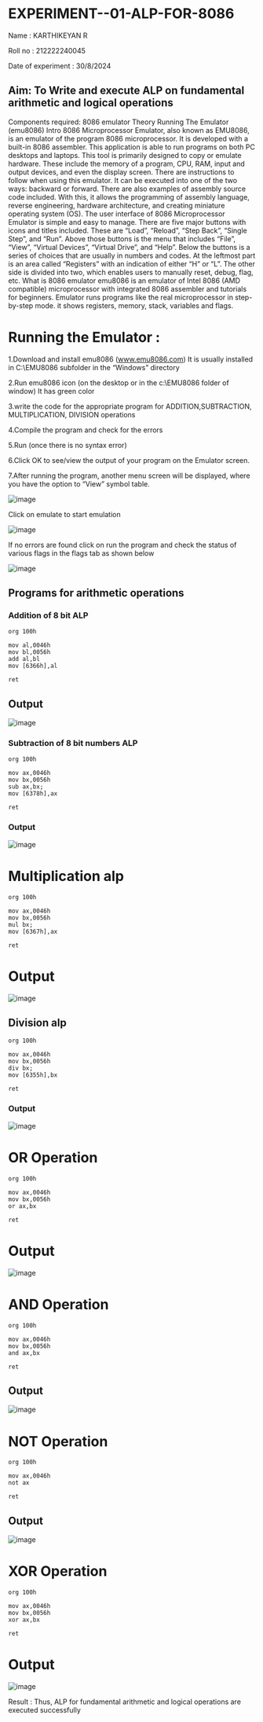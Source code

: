 # EXPERIMENT--01-ALP-FOR-8086
Name : KARTHIKEYAN R

Roll no : 212222240045

Date of experiment : 30/8/2024

## Aim: To Write and execute ALP on fundamental arithmetic and logical operations
Components required: 8086 emulator
Theory
Running The Emulator (emu8086) Intro 8086 Microprocessor Emulator, also known as EMU8086, is an emulator of the program 8086 microprocessor. It is developed with a built-in 8086 assembler. This application is able to run programs on both PC desktops and laptops. This tool is primarily designed to copy or emulate hardware. These include the memory of a program, CPU, RAM, input and output devices, and even the display screen. There are instructions to follow when using this emulator. It can be executed into one of the two ways: backward or forward. There are also examples of assembly source code included. With this, it allows the programming of assembly language, reverse engineering, hardware architecture, and creating miniature operating system (OS). The user interface of 8086 Microprocessor Emulator is simple and easy to manage. There are five major buttons with icons and titles included. These are “Load”, “Reload”, “Step Back”, “Single Step”, and “Run”. Above those buttons is the menu that includes “File”, “View”, “Virtual Devices”, “Virtual Drive”, and “Help”. Below the buttons is a series of choices that are usually in numbers and codes. At the leftmost part is an area called “Registers” with an indication of either “H” or “L”. The other side is divided into two, which enables users to manually reset, debug, flag, etc. What is 8086 emulator emu8086 is an emulator of Intel 8086 (AMD compatible) microprocessor with integrated 8086 assembler and tutorials for beginners. Emulator runs programs like the real microprocessor in step-by-step mode. it shows registers, memory, stack, variables and flags.

# Running the Emulator :
1.Download and install emu8086 (www.emu8086.com) It is usually installed in C:\EMU8086 subfolder in the “Windows” directory

2.Run emu8086 icon (on the desktop or in the c:\EMU8086 folder of window) It has green color

3.write the code for the appropriate program for ADDITION,SUBTRACTION, MULTIPLICATION, DIVISION operations

4.Compile the program and check for the errors

5.Run (once there is no syntax error)

6.Click OK to see/view the output of your program on the Emulator screen.

7.After running the program, another menu screen will be displayed, where you have the option to “View” symbol table.

![image](https://github.com/user-attachments/assets/aac79516-97a5-40c5-b5ec-554670baafc9)


Click on emulate to start emulation

![image](https://github.com/user-attachments/assets/7476cfed-1bb1-45cf-9627-becd7d49912f)

If no errors are found click on run the program and check the status of various flags in the flags tab as shown below

![image](https://github.com/user-attachments/assets/1497709b-ceb0-440b-978f-20e075980b3f)


## Programs for arithmetic operations
### Addition of 8 bit ALP
```
org 100h

mov al,0046h 
mov bl,0056h
add al,bl
mov [6366h],al

ret
```
## Output

![image](https://github.com/user-attachments/assets/88a1f69b-cc10-46a4-92dc-7b7718e960f8)



### Subtraction of 8 bit numbers ALP
```
org 100h

mov ax,0046h 
mov bx,0056h
sub ax,bx;
mov [6378h],ax

ret
```
### Output

![image](https://github.com/user-attachments/assets/5849723c-5fba-459a-ae30-035437e2ca5f)


# Multiplication alp
```
org 100h

mov ax,0046h 
mov bx,0056h
mul bx;
mov [6367h],ax

ret
```
# Output
![image](https://github.com/user-attachments/assets/493f5017-8b5d-48ec-be85-1eacfe50161f)


## Division alp
```
org 100h

mov ax,0046h 
mov bx,0056h
div bx;
mov [6355h],bx

ret
```
### Output
![image](https://github.com/user-attachments/assets/d52b35cd-4b5b-483e-b811-ed52f4ca8bcf)


# OR Operation
```
org 100h

mov ax,0046h 
mov bx,0056h
or ax,bx

ret
```
# Output

![image](https://github.com/user-attachments/assets/bbf82afd-3089-4e9b-919a-253d0a14ad93)


# AND Operation
```
org 100h

mov ax,0046h 
mov bx,0056h
and ax,bx

ret
```
## Output
![image](https://github.com/user-attachments/assets/fd8c1f3c-431d-4bea-af62-514c4a5f53ae)



# NOT Operation
```
org 100h

mov ax,0046h 
not ax

ret
```
## Output

![image](https://github.com/user-attachments/assets/1d3ea6f0-09de-4f28-aaa0-a2dd8658154d)


# XOR Operation
```
org 100h

mov ax,0046h 
mov bx,0056h
xor ax,bx

ret
```
# Output

![image](https://github.com/user-attachments/assets/c7d02e46-13b2-455c-9a51-0c90d59fae12)


Result :
Thus, ALP for fundamental arithmetic and logical operations are executed successfully
